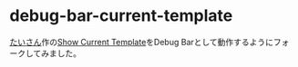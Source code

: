 debug-bar-current-template
==========================
[たいさん](http://wp.tekapo.com/2013/06/10/show-current-template/)作の[Show Current Template](http://wordpress.org/plugins/show-current-template/)をDebug Barとして動作するようにフォークしてみました。
